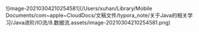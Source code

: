![image-20210304210254581](/Users/xuhan/Library/Mobile Documents/com~apple~CloudDocs/文稿文件/typora_note/关于Java的相关学习/Java进阶/IO流/8.数据流.assets/image-20210304210254581.png)